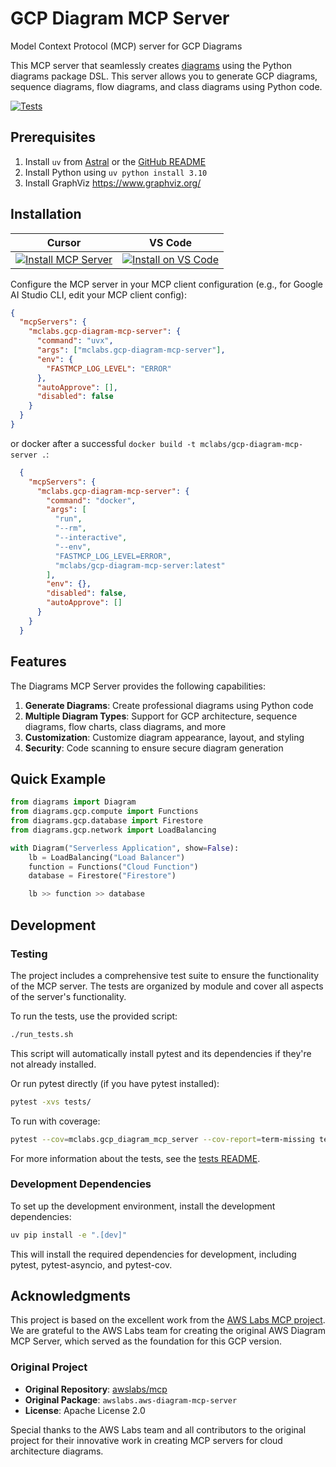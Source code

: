 # GCP Diagram MCP Server

Model Context Protocol (MCP) server for GCP Diagrams

This MCP server that seamlessly creates [diagrams](https://diagrams.mingrammer.com/) using the Python diagrams package DSL. This server allows you to generate GCP diagrams, sequence diagrams, flow diagrams, and class diagrams using Python code.

[![Tests](https://img.shields.io/badge/tests-passing-brightgreen.svg)](https://github.com/mclabs/mcp/blob/main/src/gcp-diagram-mcp-server/tests/)

## Prerequisites

1. Install `uv` from [Astral](https://docs.astral.sh/uv/getting-started/installation/) or the [GitHub README](https://github.com/astral-sh/uv#installation)
2. Install Python using `uv python install 3.10`
3. Install GraphViz https://www.graphviz.org/

## Installation

| Cursor | VS Code |
|:------:|:-------:|
| [![Install MCP Server](https://cursor.com/deeplink/mcp-install-light.svg)](https://cursor.com/install-mcp?name=mclabs.gcp-diagram-mcp-server&config=eyJjb21tYW5kIjoidXZ4IG1jbGFicy5nY3AtZGlhZ3JhbS1tY3Atc2VydmVyIiwiZW52Ijp7IkZBU1RNQ1BfTE9HX0xFVkVMIjoiRVJST1IifSwiYXV0b0FwcHJvdmUiOltdLCJkaXNhYmxlZCI6ZmFsc2V9) | [![Install on VS Code](https://img.shields.io/badge/Install_on-VS_Code-4285F4?style=flat-square&logo=visualstudiocode&logoColor=white)](https://insiders.vscode.dev/redirect/mcp/install?name=GCP%20Diagram%20MCP%20Server&config=%7B%22command%22%3A%22uvx%22%2C%22args%22%3A%5B%22mclabs.gcp-diagram-mcp-server%22%5D%2C%22env%22%3A%7B%22FASTMCP_LOG_LEVEL%22%3A%22ERROR%22%7D%2C%22autoApprove%22%3A%5B%5D%2C%22disabled%22%3Afalse%7D) |

Configure the MCP server in your MCP client configuration (e.g., for Google AI Studio CLI, edit your MCP client config):

```json
{
  "mcpServers": {
    "mclabs.gcp-diagram-mcp-server": {
      "command": "uvx",
      "args": ["mclabs.gcp-diagram-mcp-server"],
      "env": {
        "FASTMCP_LOG_LEVEL": "ERROR"
      },
      "autoApprove": [],
      "disabled": false
    }
  }
}
```

or docker after a successful `docker build -t mclabs/gcp-diagram-mcp-server .`:

```json
  {
    "mcpServers": {
      "mclabs.gcp-diagram-mcp-server": {
        "command": "docker",
        "args": [
          "run",
          "--rm",
          "--interactive",
          "--env",
          "FASTMCP_LOG_LEVEL=ERROR",
          "mclabs/gcp-diagram-mcp-server:latest"
        ],
        "env": {},
        "disabled": false,
        "autoApprove": []
      }
    }
  }
```

## Features

The Diagrams MCP Server provides the following capabilities:

1. **Generate Diagrams**: Create professional diagrams using Python code
2. **Multiple Diagram Types**: Support for GCP architecture, sequence diagrams, flow charts, class diagrams, and more
3. **Customization**: Customize diagram appearance, layout, and styling
4. **Security**: Code scanning to ensure secure diagram generation

## Quick Example

```python
from diagrams import Diagram
from diagrams.gcp.compute import Functions
from diagrams.gcp.database import Firestore
from diagrams.gcp.network import LoadBalancing

with Diagram("Serverless Application", show=False):
    lb = LoadBalancing("Load Balancer")
    function = Functions("Cloud Function")
    database = Firestore("Firestore")

    lb >> function >> database
```

## Development

### Testing

The project includes a comprehensive test suite to ensure the functionality of the MCP server. The tests are organized by module and cover all aspects of the server's functionality.

To run the tests, use the provided script:

```bash
./run_tests.sh
```

This script will automatically install pytest and its dependencies if they're not already installed.

Or run pytest directly (if you have pytest installed):

```bash
pytest -xvs tests/
```

To run with coverage:

```bash
pytest --cov=mclabs.gcp_diagram_mcp_server --cov-report=term-missing tests/
```

For more information about the tests, see the [tests README](https://github.com/mclabs/mcp/blob/main/src/gcp-diagram-mcp-server/tests/README.md).

### Development Dependencies

To set up the development environment, install the development dependencies:

```bash
uv pip install -e ".[dev]"
```

This will install the required dependencies for development, including pytest, pytest-asyncio, and pytest-cov.

## Acknowledgments

This project is based on the excellent work from the [AWS Labs MCP project](https://github.com/awslabs/mcp). We are grateful to the AWS Labs team for creating the original AWS Diagram MCP Server, which served as the foundation for this GCP version.

### Original Project
- **Original Repository**: [awslabs/mcp](https://github.com/awslabs/mcp)
- **Original Package**: `awslabs.aws-diagram-mcp-server`
- **License**: Apache License 2.0

Special thanks to the AWS Labs team and all contributors to the original project for their innovative work in creating MCP servers for cloud architecture diagrams.
